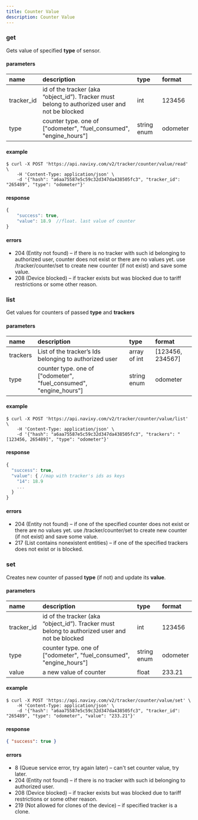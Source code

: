 ```yaml
---
title: Counter Value
description: Counter Value
---
```


### get

Gets value of specified **type** of sensor.

#### parameters

| name | description | type| format|
| :------ | :------ | :----- | :------ |
| tracker_id | id of the tracker (aka “object_id”). Tracker must belong to authorized user and not be blocked | int | 123456 |
| type | counter type. one of ["odometer", "fuel_consumed", "engine_hours"] | string enum | odometer |

#### example

```abap
$ curl -X POST 'https://api.navixy.com/v2/tracker/counter/value/read' \
    -H 'Content-Type: application/json' \ 
    -d '{"hash": "a6aa75587e5c59c32d347da438505fc3", "tracker_id": "265489", "type": "odometer"}'
```

#### response

```js
{
    "success": true,
    "value": 18.9  //float. last value of counter
}
```

#### errors
* 204 (Entity not found) – if there is no tracker with such id belonging to authorized user, counter does not exist or there are no values yet. use /tracker/counter/set to create new counter (if not exist) and save some value.
* 208 (Device blocked) – if tracker exists but was blocked due to tariff restrictions or some other reason.

### list

Get values for counters of passed **type** and **trackers**

#### parameters

| name | description | type| format|
| :------ | :------ | :----- | :------ |
| trackers | List of the tracker’s Ids belonging to authorized user | array of int | [123456, 234567] |
| type | counter type. one of ["odometer", "fuel_consumed", "engine_hours"] | string enum | odometer |

#### example

```abap
$ curl -X POST 'https://api.navixy.com/v2/tracker/counter/value/list' \
    -H 'Content-Type: application/json' \ 
    -d '{"hash": "a6aa75587e5c59c32d347da438505fc3", "trackers": "[123456, 265489]", "type": "odometer"}'
```

#### response

```js
{
  "success": true,
  "value": { //map with tracker's ids as keys
    "14": 18.9
    ...
  }
}
```

#### errors

* 204 (Entity not found) – if one of the specified counter does not exist or there are no values yet. use /tracker/counter/set to create new counter (if not exist) and save some value.
* 217 (List contains nonexistent entities) – if one of the specified trackers does not exist or is blocked.

### set

Creates new counter of passed **type** (if not) and update its **value**.

#### parameters

| name | description | type| format|
| :------ | :------ | :----- | :------ |
| tracker_id | id of the tracker (aka “object_id”). Tracker must belong to authorized user and not be blocked | int | 123456 |
| type | counter type. one of ["odometer", "fuel_consumed", "engine_hours"] | string enum | odometer |
| value | a new value of counter | float | 233.21 |

#### example

```abap
$ curl -X POST 'https://api.navixy.com/v2/tracker/counter/value/set' \
    -H 'Content-Type: application/json' \ 
    -d '{"hash": "a6aa75587e5c59c32d347da438505fc3", "tracker_id": "265489", "type": "odometer", "value": "233.21"}'
```

#### response

```json
{ "success": true }
```

#### errors

* 8 (Queue service error, try again later) – can't set counter value, try later.
* 204 (Entity not found) – if there is no tracker with such id belonging to authorized user.
* 208 (Device blocked) – if tracker exists but was blocked due to tariff restrictions or some other reason.
* 219 (Not allowed for clones of the device) – if specified tracker is a clone.

